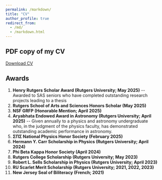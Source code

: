 ```yaml
---
permalink: /markdown/
title: "CV"
author_profile: true
redirect_from: 
  - /md/
  - /markdown.html
---
```


## PDF copy of my CV
[Download CV](https://github.com/amadhava25/amadhava25.github.io/blob/master/files/cv.pdf)

## Awards
1. **Henry Rutgers Scholar Award (Rutgers University; May 2025)** -- Awarded to SAS seniors who have completed outstanding research projects leading to a thesis
2. **Rutgers School of Arts and Sciences Honors Scholar (May 2025)**
3. **NSF GRFP (Honorable Mention; April 2025)**
4. **Aryabhata Endowed Award in Astronomy (Rutgers University; April 2025)** -- Given annually to a physics and astronomy undergraduate who, in the judgment of the physics faculty, has demonstrated outstanding academic performance in astronomy.
5. **$\boldsymbol{\Sigma \Pi \Sigma}$ National Physics Honor Society (February 2025)**
6. **Hermann Y. Carr Scholarship in Physics (Rutgers University; April 2024)**
7. **Phi Beta Kappa Honor Society (April 2024)**
8. **Rutgers College Scholarship (Rutgers University; May 2023)**
9. **Robert L. Sells Scholarship in Physics (Rutgers University; April 2023)**
10. **RU Scarlet Merit Scholarship (Rutgers University; 2021, 2022, 2023)**
11. **New Jersey Seal of Biliteracy (French; 2021)**
